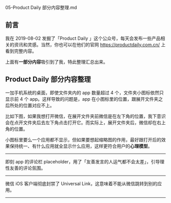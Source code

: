 05-Product Daily 部分内容整理.md

## 前言

我在 2019-08-02 发掘了「Product Daily 」这个公众号，每天会发布一些产品相关的资讯和灵感。当然，你也可以在他们的官网 <https://productdaily.com.cn/> 上看到完整内容。


上面有**一部分内容**吸引到了我，特此整理汇总出来。

## Product Daily 部分内容整理

一加手机系统的桌面，即使文件夹内的 app 数量超过 4 个，文件夹小图标依然只显示前 4 个 app。这样导致的问题是，app 在小图标里的位置，跟展开文件夹之后所处的位置对应不上。

比如下图，如果我想打开微信，在展开文件夹前微信是在左下角的位置，我下意识会在点开文件夹后去左下角点击打开它。而实际上，展开文件夹后，微信却在右上角的位置。

小图标里要么一个应用都不显示，但如果要想起缩略图的作用，最好跟打开后的效果保持统一、有什么应用就全显示什么应用，这样更符合用户的**心理模型**。

---


即刻 app 的评论栏 placeholder，用了「友善发言的人运气都不会太差」，引导理性友善的评论氛围。

---

微信 iOS 客户端彻底封禁了 Universal Link，这意味着不能从微信跳转到别的应用。

---


